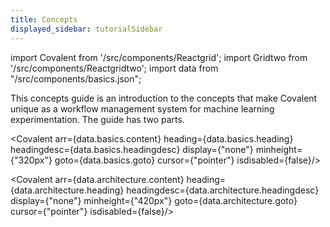 ```yaml
---
title: Concepts
displayed_sidebar: tutorialSidebar
---
```


import Covalent from '/src/components/Reactgrid';
import Gridtwo from '/src/components/Reactgridtwo';
import data from "/src/components/basics.json";

This concepts guide is an introduction to the concepts that make Covalent unique as a workflow management system for machine learning experimentation. The guide has two parts.


<Covalent arr={data.basics.content} heading={data.basics.heading} headingdesc={data.basics.headingdesc} display={"none"} minheight={"320px"} goto={data.basics.goto} cursor={"pointer"} isdisabled={false}/>


<Covalent arr={data.architecture.content} heading={data.architecture.heading} headingdesc={data.architecture.headingdesc}  display={"none"} minheight={"420px"} goto={data.architecture.goto} cursor={"pointer"} isdisabled={false}/>
